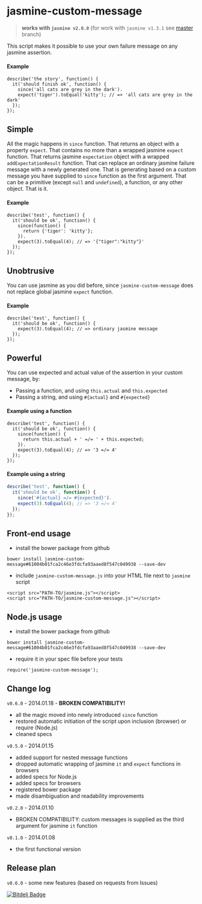 jasmine-custom-message
======================
> **works with `jasmine v2.0.0`** (for work with `jasmine v1.3.1` see [master](https://github.com/avrelian/jasmine-custom-message) branch)


This script makes it possible to use your own failure message on any jasmine assertion.

#### Example

```
describe('the story', function() {
  it('should finish ok', function() {
    since('all cats are grey in the dark').
    expect('tiger').toEqual('kitty'); // => 'all cats are grey in the dark'
  });
});
```


## Simple

All the magic happens in `since` function. That returns an object with a property `expect`. That contains no more than a wrapped jasmine `expect` function. That returns jasmine `expectation` object with a wrapped `addExpectationResult` function. That can replace an ordinary jasmine failure message with a newly generated one. That is generating based on a custom message you have supplied to `since` function as the first argument. That can be a primitive (except `null` and `undefined`), a function, or any other object. That is it.

#### Example

```
describe('test', function() {
  it('should be ok', function() {
    since(function() {
      return {'tiger': 'kitty'};
    }).
    expect(3).toEqual(4); // => '{"tiger":"kitty"}'
  });
});
```


## Unobtrusive

You can use jasmine as you did before, since `jasmine-custom-message` does not replace global jasmine `expect` function.

#### Example

```
describe('test', function() {
  it('should be ok', function() {
    expect(3).toEqual(4); // => ordinary jasmine message
  });
});
```


## Powerful

You can use expected and actual value of the assertion in your custom message, by:

  * Passing a function, and using `this.actual` and `this.expected`
  * Passing a string, and using `#{actual}` and `#{expected}`

#### Example using a function

```
describe('test', function() {
  it('should be ok', function() {
    since(function() {
      return this.actual + ' =/= ' + this.expected;
    }).
    expect(3).toEqual(4); // => '3 =/= 4'
  });
});
```

#### Example using a string

```js
describe('test', function() {
  it('should be ok', function() {
    since('#{actual} =/= #{expected}').
    expect(3).toEqual(4); // => '3 =/= 4'
  });
});
```

## Front-end usage
*  install the bower package from github
```
bower install jasmine-custom-message#61004b01fca2c46e3fdcfa93aaed8f547c049938 --save-dev
```
* include `jasmine-custom-message.js` into your HTML file next to `jasmine` script
```
<script src="PATH-TO/jasmine.js"></script>
<script src="PATH-TO/jasmine-custom-message.js"></script>
```

## Node.js usage

*  install the bower package from github
```
bower install jasmine-custom-message#61004b01fca2c46e3fdcfa93aaed8f547c049938 --save-dev
```

*  require it in your spec file before your tests
```
require('jasmine-custom-message');
```

## Change log

`v0.6.0` - 2014.01.18 - **BROKEN COMPATIBILITY!**
  * all the magic moved into newly introduced `since` function
  * restored automatic initiation of the script upon inclusion (browser) or require (Node.js)
  * cleaned specs

`v0.5.0` - 2014.01.15
  * added support for nested message functions
  * dropped automatic wrapping of jasmine `it` and `expect` functions in browsers
  * added specs for Node.js
  * added specs for browsers
  * registered bower package
  * made disambiguation and readability improvements

`v0.2.0` - 2014.01.10
  * BROKEN COMPATIBILITY: custom messages is supplied as the third argument for jasmine `it` function

`v0.1.0` - 2014.01.08
  * the first functional version  


## Release plan

`v0.6.0` - some new features (based on requests from Issues)


[![Bitdeli Badge](https://d2weczhvl823v0.cloudfront.net/avrelian/jasmine-custom-message/trend.png)](https://bitdeli.com/free "Bitdeli Badge")
